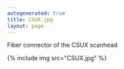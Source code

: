 ```yaml
---
autogenerated: true
title: CSUX.jpg
layout: page
---
```


Fiber connector of the CSUX scanhead

{% include img src="CSUX.jpg" %}

